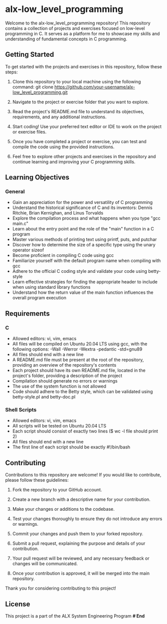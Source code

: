 # alx-low_level_programming

Welcome to the alx-low_level_programming repository! This repository contains a collection of projects and exercises focused on low-level programming in C. It serves as a platform for me to showcase my skills and understanding of fundamental concepts in C programming.

## Getting Started

To get started with the projects and exercises in this repository, follow these steps:

1. Clone this repository to your local machine using the following command:
git clone <https://github.com/your-username/alx-low_level_programming.git>
2. Navigate to the project or exercise folder that you want to explore.

3. Read the project's README.md file to understand its objectives, requirements, and any additional instructions.

4. Start coding! Use your preferred text editor or IDE to work on the project or exercise files.

5. Once you have completed a project or exercise, you can test and compile the code using the provided instructions.

6. Feel free to explore other projects and exercises in the repository and continue learning and improving your C programming skills.

## Learning Objectives

### General

- Gain an appreciation for the power and versatility of C programming
- Understand the historical significance of C and its inventors: Dennis Ritchie, Brian Kernighan, and Linus Torvalds
- Explore the compilation process and what happens when you type "gcc main.c"
- Learn about the entry point and the role of the "main" function in a C program
- Master various methods of printing text using printf, puts, and putchar
- Discover how to determine the size of a specific type using the unary operator sizeof
- Become proficient in compiling C code using gcc
- Familiarize yourself with the default program name when compiling with gcc
- Adhere to the official C coding style and validate your code using betty-style
- Learn effective strategies for finding the appropriate header to include when using standard library functions
- Understand how the return value of the main function influences the overall program execution

## Requirements

### C

- Allowed editors: vi, vim, emacs
- All files will be compiled on Ubuntu 20.04 LTS using gcc, with the following options: -Wall -Werror -Wextra -pedantic -std=gnu89
- All files should end with a new line
- A README.md file must be present at the root of the repository, providing an overview of the repository's contents
- Each project should have its own README.md file, located in the project's folder, providing a description of the project
- Compilation should generate no errors or warnings
- The use of the system function is not allowed
- Code should adhere to the Betty style, which can be validated using betty-style.pl and betty-doc.pl

### Shell Scripts

- Allowed editors: vi, vim, emacs
- All scripts will be tested on Ubuntu 20.04 LTS
- Each script should consist of exactly two lines ($ wc -l file should print 2)
- All files should end with a new line
- The first line of each script should be exactly #!/bin/bash

## Contributing

Contributions to this repository are welcome! If you would like to contribute, please follow these guidelines:

1. Fork the repository to your GitHub account.

2. Create a new branch with a descriptive name for your contribution.

3. Make your changes or additions to the codebase.

4. Test your changes thoroughly to ensure they do not introduce any errors or warnings.

5. Commit your changes and push them to your forked repository.

6. Submit a pull request, explaining the purpose and details of your contribution.

7. Your pull request will be reviewed, and any necessary feedback or changes will be communicated.

8. Once your contribution is approved, it will be merged into the main repository.

Thank you for considering contributing to this project!

## License

This project is a part of the ALX System Engineering Program
**# End**
